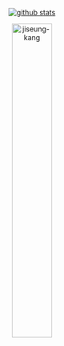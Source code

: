 <div align='center'>

<!-- [![Top Langs](https://github-readme-stats.vercel.app/api/top-langs/?username=IMDongH&layout=compact&theme=onedark)](https://github.com/anuraghazra/github-readme-stats)  -->


[![github stats](https://github-readme-stats.vercel.app/api?username=IMDongH&show_icons=true&hide_border=true&count_private=true)](https://github.com/IMDongH)



<img width="40%" src="https://github-readme-stats.vercel.app/api/top-langs?username=IMDongH&show_icons=true&title_color=000000&text_color=000000&locale=en&layout=compact&hide_border=true" alt="jiseung-kang" />  
<br/>
</div>

